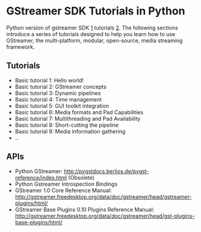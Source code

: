 GStreamer SDK Tutorials in Python
===================

Python version of gstreamer SDK [1] tutorials [2].
The following sections introduce a series of tutorials designed to help you learn how to use GStreamer, the multi-platform, modular, open-source, media streaming framework.

Tutorials
------------

 * Basic tutorial 1: Hello world!
 * Basic tutorial 2: GStreamer concepts
 * Basic tutorial 3: Dynamic pipelines
 * Basic tutorial 4: Time management
 * Basic tutorial 5: GUI toolkit integration
 * Basic tutorial 6: Media formats and Pad Capabilities
 * Basic tutorial 7: Multithreading and Pad Availability
 * Basic tutorial 8: Short-cutting the pipeline
 * Basic tutorial 9: Media information gathering
 * ..

APIs
------------

 * Python GStreamer: http://pygstdocs.berlios.de/pygst-reference/index.html (Obsolete)
 * Python Gstreamer Introspection Bindings
 * GStreamer 1.0 Core Reference Manual: http://gstreamer.freedesktop.org/data/doc/gstreamer/head/gstreamer-plugins/html/
 * GStreamer Base Plugins 0.10 Plugins Reference Manual: http://gstreamer.freedesktop.org/data/doc/gstreamer/head/gst-plugins-base-plugins/html/


[1]: http://gstreamer.com/
[2]: http://docs.gstreamer.com/display/GstSDK/Tutorials
